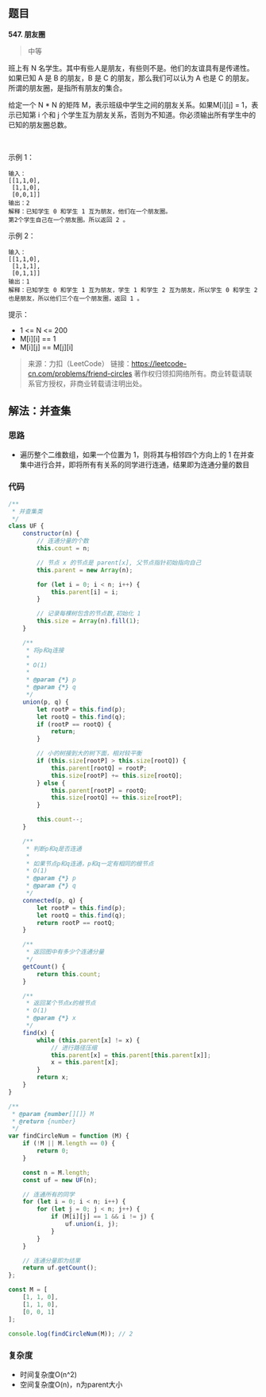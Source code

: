 ## 题目
**547. 朋友圈**
>中等

班上有 N 名学生。其中有些人是朋友，有些则不是。他们的友谊具有是传递性。如果已知 A 是 B 的朋友，B 是 C 的朋友，那么我们可以认为 A 也是 C 的朋友。所谓的朋友圈，是指所有朋友的集合。

给定一个 N * N 的矩阵 M，表示班级中学生之间的朋友关系。如果M[i][j] = 1，表示已知第 i 个和 j 个学生互为朋友关系，否则为不知道。你必须输出所有学生中的已知的朋友圈总数。

 

示例 1：
```
输入：
[[1,1,0],
 [1,1,0],
 [0,0,1]]
输出：2 
解释：已知学生 0 和学生 1 互为朋友，他们在一个朋友圈。
第2个学生自己在一个朋友圈。所以返回 2 。
```

示例 2：
```
输入：
[[1,1,0],
 [1,1,1],
 [0,1,1]]
输出：1
解释：已知学生 0 和学生 1 互为朋友，学生 1 和学生 2 互为朋友，所以学生 0 和学生 2 也是朋友，所以他们三个在一个朋友圈，返回 1 。
```

提示：

* 1 <= N <= 200
* M[i][i] == 1
* M[i][j] == M[j][i]

>来源：力扣（LeetCode）
链接：https://leetcode-cn.com/problems/friend-circles
著作权归领扣网络所有。商业转载请联系官方授权，非商业转载请注明出处。

## 解法：并查集
### 思路
* 遍历整个二维数组，如果一个位置为 1，则将其与相邻四个方向上的 1 在并查集中进行合并，即将所有有关系的同学进行连通，结果即为连通分量的数目

### 代码
```js
/**
 * 并查集类
 */
class UF {
    constructor(n) {
        // 连通分量的个数
        this.count = n;

        // 节点 x 的节点是 parent[x], 父节点指针初始指向自己
        this.parent = new Array(n);

        for (let i = 0; i < n; i++) {
            this.parent[i] = i;
        }

        // 记录每棵树包含的节点数,初始化 1
        this.size = Array(n).fill(1);
    }

    /**
     * 将p和q连接
     * 
     * O(1)
     * 
     * @param {*} p 
     * @param {*} q 
     */
    union(p, q) {
        let rootP = this.find(p);
        let rootQ = this.find(q);
        if (rootP == rootQ) {
            return;
        }

        // 小的树接到大的树下面，相对较平衡
        if (this.size[rootP] > this.size[rootQ]) {
            this.parent[rootQ] = rootP;
            this.size[rootP] += this.size[rootQ];
        } else {
            this.parent[rootP] = rootQ;
            this.size[rootQ] += this.size[rootP];
        }

        this.count--;
    }

    /**
     * 判断p和q是否连通
     * 
     * 如果节点p和q连通，p和q一定有相同的根节点
     * O(1)
     * @param {*} p 
     * @param {*} q 
     */
    connected(p, q) {
        let rootP = this.find(p);
        let rootQ = this.find(q);
        return rootP == rootQ;
    }

    /**
     * 返回图中有多少个连通分量
     */
    getCount() {
        return this.count;
    }

    /**
     * 返回某个节点x的根节点
     * O(1) 
     * @param {*} x 
     */
    find(x) {
        while (this.parent[x] != x) {
            // 进行路径压缩
            this.parent[x] = this.parent[this.parent[x]];
            x = this.parent[x];
        }
        return x;
    }
}

/**
 * @param {number[][]} M
 * @return {number}
 */
var findCircleNum = function (M) {
    if (!M || M.length == 0) {
        return 0;
    }

    const n = M.length;
    const uf = new UF(n);

    // 连通所有的同学
    for (let i = 0; i < n; i++) {
        for (let j = 0; j < n; j++) {
            if (M[i][j] == 1 && i != j) {
                uf.union(i, j);
            }
        }
    }

    // 连通分量即为结果
    return uf.getCount();
};

const M = [
    [1, 1, 0],
    [1, 1, 0],
    [0, 0, 1]
];

console.log(findCircleNum(M)); // 2

```

### 复杂度
* 时间复杂度O(n^2)
* 空间复杂度O(n)，n为parent大小